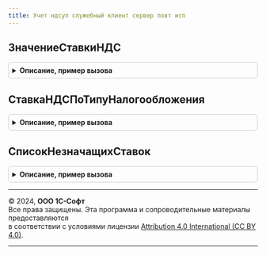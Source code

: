 ```yaml
---
title: Учет ндсуп служебный клиент сервер повт исп
---
```



## ЗначениеСтавкиНДС
<details style="margin: 1em 0; padding: 0.5em; border: 1px solid #ccc; border-radius: 6px;">

<summary style="font-weight: bold; cursor: pointer;">Описание, пример вызова</summary>

```bsl

// Функция возвращает процент НДС.
//
// Параметры:
//	СтавкаНДС - СправочникСсылка.СтавкиНДС - Значение ставки НДС.
//
// Возвращаемое значение:
//	Число - Процент НДС.
//
Функция ЗначениеСтавкиНДС(СтавкаНДС) Экспорт
```

Пример вызова
```bsl
Результат = УчетНДСУПСлужебныйКлиентСерверПовтИсп.ЗначениеСтавкиНДС(СтавкаНДС) 
```
</details>

## СтавкаНДСПоТипуНалогообложения
<details style="margin: 1em 0; padding: 0.5em; border: 1px solid #ccc; border-radius: 6px;">

<summary style="font-weight: bold; cursor: pointer;">Описание, пример вызова</summary>

```bsl

// Получает ставку НДС по типу налогообложения из табличной части справочника СтавкиНДС
//
// Параметры:
//  ТипНалогообложенияНДС - ПеречислениеСсылка.ТипыНалогообложенияНДС - Данные для поиска ставки НДС.
//  Организация - СправочникСсылка.Организации - Организация, для которой необходимо получить ставку НДС
//  Дата - Дата - Дата, на которую необходимо получить ставку НДС. Если Неопределено, то ставка возвращается на текущую дату.
//
// Возвращаемое значение:
//  СправочникСсылка.СтавкиНДС -
//
Функция СтавкаНДСПоТипуНалогообложения(ТипНалогообложенияНДС, Организация, Дата = Неопределено) Экспорт
```

Пример вызова
```bsl
Результат = УчетНДСУПСлужебныйКлиентСерверПовтИсп.СтавкаНДСПоТипуНалогообложения(ТипНалогообложенияНДС, Организация, Дата);
```
</details>

## СписокНезначащихСтавок
<details style="margin: 1em 0; padding: 0.5em; border: 1px solid #ccc; border-radius: 6px;">

<summary style="font-weight: bold; cursor: pointer;">Описание, пример вызова</summary>

```bsl

// Возвращает список незначащих ставок НДС (процент = 0)
//
// Возвращаемое значение:
//  СписокЗначений из СправочникСсылка.СтавкиНДС - Список ставок НДС с процентной ставкой 0
//
Функция СписокНезначащихСтавок() Экспорт
```

Пример вызова
```bsl
Результат = УчетНДСУПСлужебныйКлиентСерверПовтИсп.СписокНезначащихСтавок() 
```
</details>

---

© 2024, **ООО 1С-Софт**  
Все права защищены. Эта программа и сопроводительные материалы предоставляются  
в соответствии с условиями лицензии [Attribution 4.0 International (CC BY 4.0)](https://creativecommons.org/licenses/by/4.0/legalcode).

---
